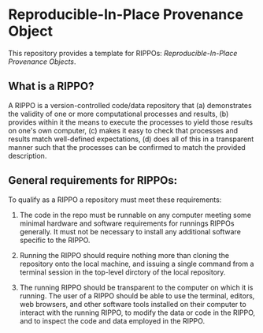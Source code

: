 # Reproducible-In-Place Provenance Object

This repository provides a template for RIPPOs:  *Reproducible-In-Place Provenance Objects*.

## What is a RIPPO?

A RIPPO is a version-controlled code/data repository that (a) demonstrates the validity of one or more computational processes and results, (b) provides within it the means to execute the processes to yield those results on one's own computer, (c) makes it easy to check that processes and results match well-defined expectations, (d) does all of this in a transparent manner such that the processes can be confirmed to match the provided description.

## General requirements for RIPPOs:

To qualify as a RIPPO a repository must meet these requirements:

1. The code in the repo must be runnable on any computer meeting some minimal hardware and software requirements for runnings RIPPOs generally.  It must not be necessary to install any additional software specific to the RIPPO.

2. Running the RIPPO should require nothing more than cloning the repository onto the local machine, and issuing a single command from a terminal session in the top-level dirctory of the local repository.

3. The running RIPPO should be transparent to the computer on which it is running. The user of a RIPPO should be able to use the terminal, editors, web browsers, and other software tools installed on their computer to interact with the running RIPPO, to modify the data or code in the RIPPO, and to inspect the code and data employed in the RIPPO.



